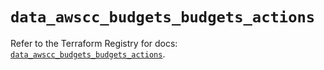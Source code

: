 # `data_awscc_budgets_budgets_actions`

Refer to the Terraform Registry for docs: [`data_awscc_budgets_budgets_actions`](https://registry.terraform.io/providers/hashicorp/awscc/0.70.0/docs/data-sources/budgets_budgets_actions).
